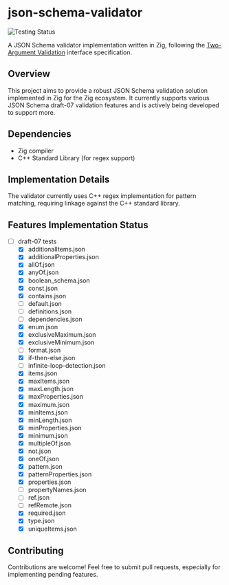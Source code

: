 # json-schema-validator

![Testing Status](https://github.com/pascalPost/json-schema-validator/actions/workflows/zig.yml/badge.svg)

A JSON Schema validator implementation written in Zig, following the [Two-Argument Validation](https://json-schema.org/implementers/interfaces#two-argument-validation) interface specification.

## Overview

This project aims to provide a robust JSON Schema validation solution implemented in Zig for the Zig ecosystem. It currently supports various JSON Schema draft-07 validation features and is actively being developed to support more.

## Dependencies

- Zig compiler
- C++ Standard Library (for regex support)

## Implementation Details

The validator currently uses C++ regex implementation for pattern matching, requiring linkage against the C++ standard library.

## Features Implementation Status

- [ ] draft-07 tests
  - [x] additionalItems.json
  - [x] additionalProperties.json
  - [x] allOf.json
  - [x] anyOf.json
  - [x] boolean_schema.json
  - [x] const.json
  - [x] contains.json
  - [ ] default.json
  - [ ] definitions.json
  - [ ] dependencies.json
  - [x] enum.json
  - [x] exclusiveMaximum.json
  - [x] exclusiveMinimum.json
  - [ ] format.json
  - [x] if-then-else.json
  - [ ] infinite-loop-detection.json
  - [x] items.json
  - [x] maxItems.json
  - [x] maxLength.json
  - [x] maxProperties.json
  - [x] maximum.json
  - [x] minItems.json
  - [x] minLength.json
  - [x] minProperties.json
  - [x] minimum.json
  - [x] multipleOf.json
  - [x] not.json
  - [x] oneOf.json
  - [x] pattern.json
  - [x] patternProperties.json
  - [x] properties.json
  - [ ] propertyNames.json
  - [ ] ref.json
  - [ ] refRemote.json
  - [x] required.json
  - [x] type.json
  - [x] uniqueItems.json

## Contributing

Contributions are welcome! Feel free to submit pull requests, especially for implementing pending features.
